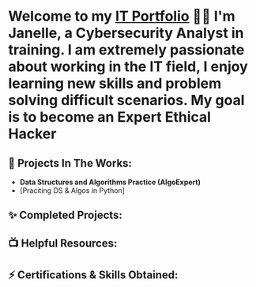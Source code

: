<h1><br/>Welcome to my <a href="https://github.com/JanelleLemus">IT Portfolio</a> 👨‍💻 I'm Janelle, a Cybersecurity Analyst in training. I am extremely passionate about working in the IT field, I enjoy learning new skills and problem solving difficult scenarios. My goal is to become an Expert Ethical Hacker</h1>

<h2>💬 Projects In The Works:</h2> 
  
  - <b>Data Structures and Algorithms Practice (AlgoExpert)</b>
  - [Praciting DS & Algos in Python]
  
<h2>✨ Completed Projects:</h2>

<h2>📺 Helpful Resources:</h2>

<h2>⚡ Certifications & Skills Obtained:




